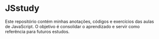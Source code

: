 # JSstudy
Este repositório contém minhas anotações, códigos e exercícios das aulas de JavaScript. O objetivo é consolidar o aprendizado e servir como referência para futuros estudos.
